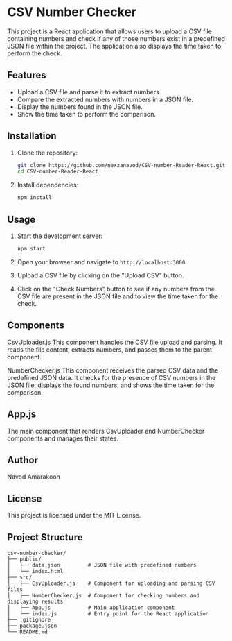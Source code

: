 # CSV Number Checker

This project is a React application that allows users to upload a CSV file containing numbers and check if any of those numbers exist in a predefined JSON file within the project. The application also displays the time taken to perform the check.

## Features

- Upload a CSV file and parse it to extract numbers.
- Compare the extracted numbers with numbers in a JSON file.
- Display the numbers found in the JSON file.
- Show the time taken to perform the comparison.

## Installation

1. Clone the repository:
    ```bash
    git clone https://github.com/nexzanavod/CSV-number-Reader-React.git
    cd CSV-number-Reader-React
    ```

2. Install dependencies:
    ```bash
    npm install
    ```

## Usage

1. Start the development server:
    ```bash
    npm start
    ```

2. Open your browser and navigate to `http://localhost:3000`.

3. Upload a CSV file by clicking on the "Upload CSV" button.

4. Click on the "Check Numbers" button to see if any numbers from the CSV file are present in the JSON file and to view the time taken for the check.


## Components

CsvUploader.js
This component handles the CSV file upload and parsing. It reads the file content, extracts numbers, and passes them to the parent component.

NumberChecker.js
This component receives the parsed CSV data and the predefined JSON data. It checks for the presence of CSV numbers in the JSON file, displays the found numbers, and shows the time taken for the comparison.

## App.js

The main component that renders CsvUploader and NumberChecker components and manages their states.

## Author
Navod Amarakoon

## License
This project is licensed under the MIT License.


## Project Structure

```plaintext
csv-number-checker/
├── public/
│   ├── data.json         # JSON file with predefined numbers
│   └── index.html
├── src/
│   ├── CsvUploader.js    # Component for uploading and parsing CSV files
│   ├── NumberChecker.js  # Component for checking numbers and displaying results
│   ├── App.js            # Main application component
│   └── index.js          # Entry point for the React application
├── .gitignore
├── package.json
└── README.md

